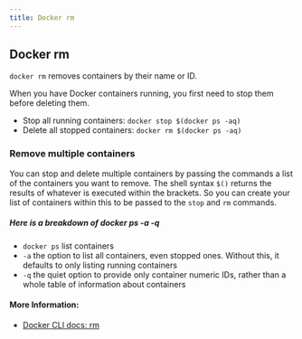 ```yaml
---
title: Docker rm
---
```


## Docker rm

`docker rm` removes containers by their name or ID.  

When you have Docker containers running, you first need to stop them before deleting them.  

- Stop all running containers: `docker stop $(docker ps -aq)`  
- Delete all stopped containers: `docker rm $(docker ps -aq)`

### Remove multiple containers

You can stop and delete multiple containers by passing the commands a list of the containers you want to remove. The shell syntax `$()` returns the results of whatever is executed within the brackets. So you can create your list of containers within this to be passed to the `stop` and `rm` commands.

##### Here is a breakdown of docker ps -a -q

- `docker ps` list containers
- `-a` the option to list all containers, even stopped ones. Without this, it defaults to only listing running containers
- `-q` the quiet option to provide only container numeric IDs, rather than a whole table of information about containers

#### More Information:
- [Docker CLI docs: rm](https://docs.docker.com/engine/reference/commandline/rm/)
